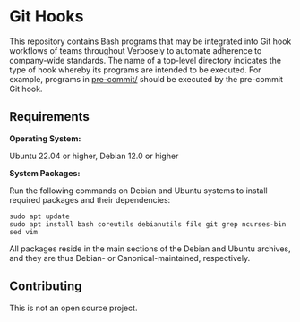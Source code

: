 <!--
Copyright © 2025 Verbosely.
All rights reserved.
-->

# Git Hooks

This repository contains Bash programs that may be integrated into Git hook
workflows of teams throughout Verbosely to automate adherence to company-wide
standards. The name of a top-level directory indicates the type of hook whereby
its programs are intended to be executed. For example, programs in
[pre-commit/](pre-commit/) should be executed by the pre-commit Git hook.

## Requirements

**Operating System:**

Ubuntu 22.04 or higher, Debian 12.0 or higher

**System Packages:**

Run the following commands on Debian and Ubuntu systems to install required
packages and their dependencies:

```
sudo apt update
sudo apt install bash coreutils debianutils file git grep ncurses-bin sed vim
```

All packages reside in the main sections of the Debian and Ubuntu archives, and
they are thus Debian- or Canonical-maintained, respectively.

## Contributing

This is not an open source project.
